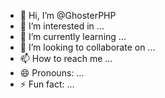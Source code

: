 - 👋 Hi, I’m @GhosterPHP
- 👀 I’m interested in ...
- 🌱 I’m currently learning ...
- 💞️ I’m looking to collaborate on ...
- 📫 How to reach me ...
- 😄 Pronouns: ...
- ⚡ Fun fact: ...

<!---
GhosterPHP/GhosterPHP is a ✨ special ✨ repository because its `README.md` (this file) appears on your GitHub profile.
You can click the Preview link to take a look at your changes.
--->
